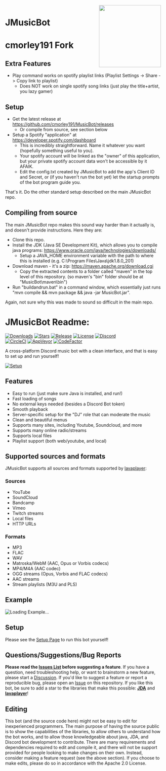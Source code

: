 <img align="right" src="https://i.imgur.com/zrE80HY.png" height="200" width="200">

# JMusicBot

# cmorley191 Fork

## Extra Features
- Play command works on spotify playlist links (Playlist Settings -> Share -> Copy link to playlist)
  - Does NOT work on single spotify song links (just play the title+artist, you lazy gamer)

## Setup
- Get the latest release at https://github.com/cmorley191/MusicBot/releases
  - Or compile from source, see section below
- Setup a Spotify "application" at https://developer.spotify.com/dashboard
  - This is incredibly straightforward. Name it whatever you want (hopefully something useful to you).
  - Your spotify account will be linked as the "owner" of this application, but your private spotify account data won't be accessible by it AFAIK.
  - Edit the config.txt created by JMusicBot to add the app's Client ID and Secret, or (if you haven't run the bot yet) let the startup prompts of the bot program guide you.

That's it. Do the other standard setup described on the main JMusicBot repo.

## Compiling from source
The main JMusicBot repo makes this sound way harder than it actually is, and doesn't provide instructions. Here they are:
- Clone this repo.
- Install the JDK (Java SE Development Kit), which allows you to compile java programs: https://www.oracle.com/java/technologies/downloads/
  - Setup a JAVA_HOME environment variable with the path to where this is installed (e.g. C:\Program Files\Java\jdk1.8.0_201)
- Download maven - it's a zip: https://maven.apache.org/download.cgi
  - Copy the extracted contents to a folder called "maven" in the top level of this repository. (so maven's "bin" folder should be at "MusicBot\maven\bin")
- Run "buildandrun.bat" in a command window, which essentially just runs "mvn compile && mvn package && java -jar MusicBot.jar".

Again, not sure why this was made to sound so difficult in the main repo.

# JMusicBot Readme:

[![Downloads](https://img.shields.io/github/downloads/jagrosh/MusicBot/total.svg)](https://github.com/jagrosh/MusicBot/releases/latest)
[![Stars](https://img.shields.io/github/stars/jagrosh/MusicBot.svg)](https://github.com/jagrosh/MusicBot/stargazers)
[![Release](https://img.shields.io/github/release/jagrosh/MusicBot.svg)](https://github.com/jagrosh/MusicBot/releases/latest)
[![License](https://img.shields.io/github/license/jagrosh/MusicBot.svg)](https://github.com/jagrosh/MusicBot/blob/master/LICENSE)
[![Discord](https://discordapp.com/api/guilds/147698382092238848/widget.png)](https://discord.gg/0p9LSGoRLu6Pet0k)<br>
[![CircleCI](https://img.shields.io/circleci/project/github/jagrosh/MusicBot/master.svg)](https://circleci.com/gh/jagrosh/MusicBot)
[![AppVeyor](https://ci.appveyor.com/api/projects/status/gdu6nyte5psj6xfk/branch/master?svg=true)](https://ci.appveyor.com/project/jagrosh/musicbot/branch/master)
[![CodeFactor](https://www.codefactor.io/repository/github/jagrosh/musicbot/badge)](https://www.codefactor.io/repository/github/jagrosh/musicbot)

A cross-platform Discord music bot with a clean interface, and that is easy to set up and run yourself!

[![Setup](http://i.imgur.com/VvXYp5j.png)](https://jmusicbot.com/setup)

## Features
  * Easy to run (just make sure Java is installed, and run!)
  * Fast loading of songs
  * No external keys needed (besides a Discord Bot token)
  * Smooth playback
  * Server-specific setup for the "DJ" role that can moderate the music
  * Clean and beautiful menus
  * Supports many sites, including Youtube, Soundcloud, and more
  * Supports many online radio/streams
  * Supports local files
  * Playlist support (both web/youtube, and local)

## Supported sources and formats
JMusicBot supports all sources and formats supported by [lavaplayer](https://github.com/sedmelluq/lavaplayer#supported-formats):
### Sources
  * YouTube
  * SoundCloud
  * Bandcamp
  * Vimeo
  * Twitch streams
  * Local files
  * HTTP URLs
### Formats
  * MP3
  * FLAC
  * WAV
  * Matroska/WebM (AAC, Opus or Vorbis codecs)
  * MP4/M4A (AAC codec)
  * OGG streams (Opus, Vorbis and FLAC codecs)
  * AAC streams
  * Stream playlists (M3U and PLS)

## Example
![Loading Example...](https://i.imgur.com/kVtTKvS.gif)

## Setup
Please see the [Setup Page](https://jmusicbot.com/setup) to run this bot yourself!

## Questions/Suggestions/Bug Reports
**Please read the [Issues List](https://github.com/jagrosh/MusicBot/issues) before suggesting a feature**. If you have a question, need troubleshooting help, or want to brainstorm a new feature, please start a [Discussion](https://github.com/jagrosh/MusicBot/discussions). If you'd like to suggest a feature or report a reproducible bug, please open an [Issue](https://github.com/jagrosh/MusicBot/issues) on this repository. If you like this bot, be sure to add a star to the libraries that make this possible: [**JDA**](https://github.com/DV8FromTheWorld/JDA) and [**lavaplayer**](https://github.com/sedmelluq/lavaplayer)!

## Editing
This bot (and the source code here) might not be easy to edit for inexperienced programmers. The main purpose of having the source public is to show the capabilities of the libraries, to allow others to understand how the bot works, and to allow those knowledgeable about java, JDA, and Discord bot development to contribute. There are many requirements and dependencies required to edit and compile it, and there will not be support provided for people looking to make changes on their own. Instead, consider making a feature request (see the above section). If you choose to make edits, please do so in accordance with the Apache 2.0 License.
